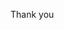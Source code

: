 Thank you
<!---
asinghcitrix/asinghcitrix is a ✨ special ✨ repository because its `README.md` (this file) appears on your GitHub profile.
You can click the Preview link to take a look at your changes.
--->
